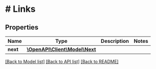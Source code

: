 # # Links

## Properties

Name | Type | Description | Notes
------------ | ------------- | ------------- | -------------
**next** | [**\OpenAPI\Client\Model\Next**](Next.md) |  |

[[Back to Model list]](../../README.md#models) [[Back to API list]](../../README.md#endpoints) [[Back to README]](../../README.md)
